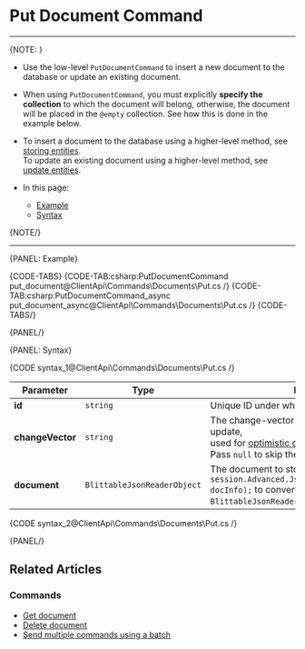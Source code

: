 # Put Document Command
---

{NOTE: }

* Use the low-level `PutDocumentCommand` to insert a new document to the database or update an existing document.

* When using `PutDocumentCommand`, you must explicitly **specify the collection** to which the document will belong, 
  otherwise, the document will be placed in the `@empty` collection. See how this is done in the example below.

* To insert a document to the database using a higher-level method, see [storing entities](../../../client-api/session/storing-entities).  
  To update an existing document using a higher-level method, see [update entities](../../../client-api/session/updating-entities).

* In this page:

   * [Example](../../../client-api/commands/documents/put#example)
   * [Syntax](../../../client-api/commands/documents/put#syntax)

{NOTE/}

---

{PANEL: Example}

{CODE-TABS}
{CODE-TAB:csharp:PutDocumentCommand put_document@ClientApi\Commands\Documents\Put.cs /}
{CODE-TAB:csharp:PutDocumentCommand_async put_document_async@ClientApi\Commands\Documents\Put.cs /}
{CODE-TABS/}

{PANEL/}

{PANEL: Syntax}

{CODE syntax_1@ClientApi\Commands\Documents\Put.cs /}

| Parameter        | Type                        | Description                                                                                                                                                                                                                      |
|------------------|-----------------------------|----------------------------------------------------------------------------------------------------------------------------------------------------------------------------------------------------------------------------------|
| **id**           | `string`                    | Unique ID under which document will be stored.                                                                                                                                                                                   |
| **changeVector** | `string`                    | The change-vector of the document you with to update,<br>used for [optimistic concurrency control](../../../server/clustering/replication/change-vector#concurrency-control-&-change-vectors).<br>Pass `null` to skip the check. |
| **document**     | `BlittableJsonReaderObject` | The document to store. Use:<br>`session.Advanced.JsonConverter.ToBlittable(doc, docInfo);` to convert your entity to a `BlittableJsonReaderObject`.                                                                              |

{CODE syntax_2@ClientApi\Commands\Documents\Put.cs /}

{PANEL/}

## Related Articles

### Commands

- [Get document](../../../client-api/commands/documents/get)
- [Delete document](../../../client-api/commands/documents/delete)
- [Send multiple commands using a batch](../../../client-api/commands/batches/how-to-send-multiple-commands-using-a-batch)
